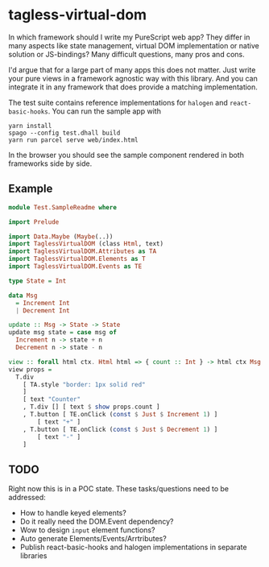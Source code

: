 # tagless-virtual-dom

In which framework should I write my PureScript web app? They differ in many
aspects like state management, virtual DOM implementation or native solution
or JS-bindings? Many difficult questions, many pros and cons.

I'd argue that for a large part of many apps this does not matter. Just write
your pure views in a framework agnostic way with this library. And you can
integrate it in any framework that does provide a matching implementation. 

The test suite contains reference implementations for `halogen` and
`react-basic-hooks`. You can run the sample app with 

```
yarn install
spago --config test.dhall build
yarn run parcel serve web/index.html 
```

In the browser you should see the sample component rendered in both
frameworks side by side.

## Example
```hs
module Test.SampleReadme where

import Prelude

import Data.Maybe (Maybe(..))
import TaglessVirtualDOM (class Html, text)
import TaglessVirtualDOM.Attributes as TA
import TaglessVirtualDOM.Elements as T
import TaglessVirtualDOM.Events as TE

type State = Int

data Msg
  = Increment Int
  | Decrement Int

update :: Msg -> State -> State
update msg state = case msg of
  Increment n -> state + n
  Decrement n -> state - n

view :: forall html ctx. Html html => { count :: Int } -> html ctx Msg
view props =
  T.div
    [ TA.style "border: 1px solid red"
    ]
    [ text "Counter"
    , T.div [] [ text $ show props.count ]
    , T.button [ TE.onClick (const $ Just $ Increment 1) ]
        [ text "+" ]
    , T.button [ TE.onClick (const $ Just $ Decrement 1) ]
        [ text "-" ]
    ]
```
## TODO
Right now this is in a POC state. These tasks/questions need to be addressed:
  - How to handle keyed elements?
  - Do it really need the DOM.Event dependency?
  - Wow to design `input` element functions?
  - Auto generate Elements/Events/Arrtributes?
  - Publish react-basic-hooks and halogen implementations in separate libraries
